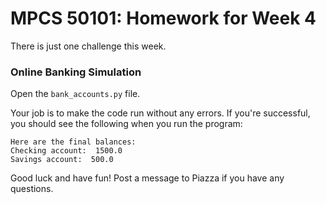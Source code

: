 MPCS 50101: Homework for Week 4
===============================

There is just one challenge this week.

### Online Banking Simulation

Open the `bank_accounts.py` file.

Your job is to make the code run without any errors.  If you're successful, you should see the following when you run the program:

```
Here are the final balances:
Checking account:  1500.0
Savings account:  500.0
```

Good luck and have fun!  Post a message to Piazza if you have any questions.


